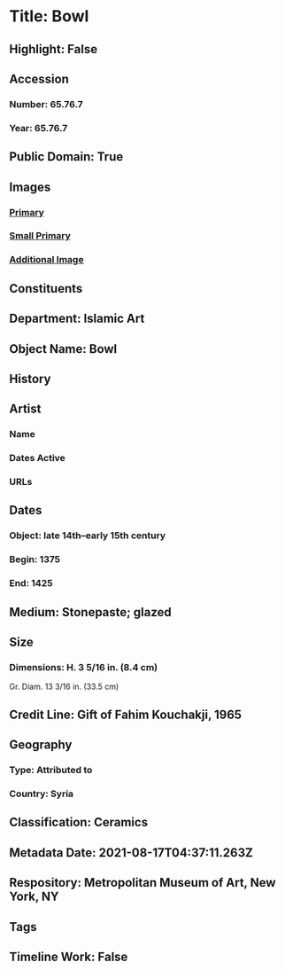 # Title: Bowl
## Highlight: False
## Accession
### Number: 65.76.7
### Year: 65.76.7
## Public Domain: True
## Images
### [Primary](https://images.metmuseum.org/CRDImages/is/original/sf65-76-7a.jpg)
### [Small Primary](https://images.metmuseum.org/CRDImages/is/web-large/sf65-76-7a.jpg)
### [Additional Image](https://images.metmuseum.org/CRDImages/is/original/sf65-76-7b.jpg)
## Constituents
## Department: Islamic Art
## Object Name: Bowl
## History
## Artist
### Name
### Dates Active
### URLs
## Dates
### Object: late 14th–early 15th century
### Begin: 1375
### End: 1425
## Medium: Stonepaste; glazed
## Size
### Dimensions: H. 3 5/16 in. (8.4 cm)
Gr. Diam. 13 3/16 in. (33.5 cm)
## Credit Line: Gift of Fahim Kouchakji, 1965
## Geography
### Type: Attributed to
### Country: Syria
## Classification: Ceramics
## Metadata Date: 2021-08-17T04:37:11.263Z
## Respository: Metropolitan Museum of Art, New York, NY
## Tags
## Timeline Work: False